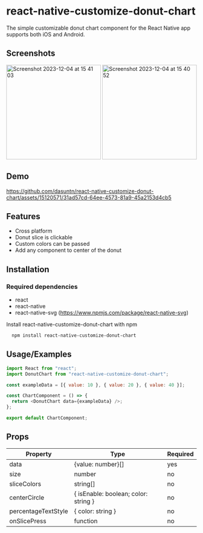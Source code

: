 # react-native-customize-donut-chart

The simple customizable donut chart component for the React Native app supports both iOS and Android.

## Screenshots

<img width="250" alt="Screenshot 2023-12-04 at 15 41 03" src="https://github.com/dasuntn/react-native-customize-donut-chart/assets/15120571/e0785d24-ab9a-463e-bd02-44757314d8b2">

<img width="250" alt="Screenshot 2023-12-04 at 15 40 52" src="https://github.com/dasuntn/react-native-customize-donut-chart/assets/15120571/b24d999c-6a00-452b-9916-79abbef70b21">

## Demo

https://github.com/dasuntn/react-native-customize-donut-chart/assets/15120571/31ad57cd-64ee-4573-81a9-45a2153d4cb5

## Features

- Cross platform
- Donut slice is clickable
- Custom colors can be passed
- Add any component to center of the donut




## Installation

### Required dependencies

 - react
 - react-native 
 - react-native-svg (https://www.npmjs.com/package/react-native-svg)

Install react-native-customize-donut-chart with npm

```bash
  npm install react-native-customize-donut-chart
```
    
## Usage/Examples

```javascript
import React from "react";
import DonutChart from "react-native-customize-donut-chart";

const exampleData = [{ value: 10 }, { value: 20 }, { value: 40 }];

const ChartComponent = () => {
  return <DonutChart data={exampleData} />;
};

export default ChartComponent;

```


## Props

| Property	| Type | Required |
|-----------|------|----------|
|   data    |  {value: number}[] |  yes |
|   size    |  number |  no |
|   sliceColors    |  string[] |  no |
|   centerCircle    |  { isEnable: boolean; color: string } |  no |
|   percentageTextStyle    |  { color: string } |  no |
| onSlicePress | function | no | 